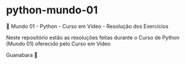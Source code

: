# python-mundo-01
:snake: Mundo 01 - Python - Curso em Vídeo - Resolução dos Exercícios

Neste repositório estão as resoluções feitas durante o Curso de Python (Mundo 01) oferecido pelo Curso em Vídeo

Guanabara 💙
